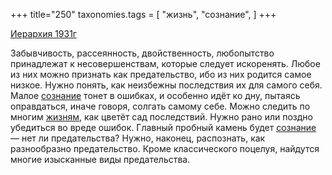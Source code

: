 +++
title="250"
taxonomies.tags = [
 "жизнь",
 "сознание",
]
+++

[Иерархия 1931г](/agni/1931)

Забывчивость, рассеянность, двойственность, любопытство принадлежат к несовершенствам, которые следует искоренять. Любое из них можно признать как предательство, ибо из них родится самое низкое. Нужно понять, как неизбежны последствия их для самого себя. Малое [сознание](/tags/сознание) тонет в ошибках, и особенно идёт ко дну, пытаясь оправдаться, иначе говоря, солгать самому себе. Можно следить по многим [жизням](/tags/жизнь), как цветёт сад последствий. Нужно рано или поздно убедиться во вреде ошибок. Главный пробный камень будет [сознание](/tags/сознание) — нет ли предательства? Нужно, наконец, распознать, как разнообразно предательство. Кроме классического поцелуя, найдутся многие изысканные виды предательства.   

